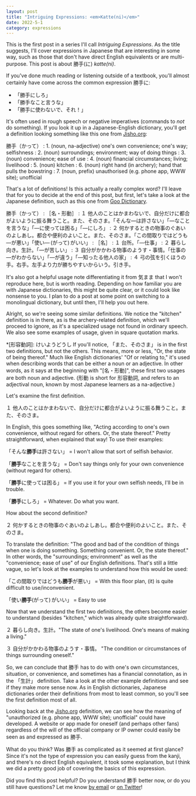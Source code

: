```yaml
---
layout: post
title: "Intriguing Expressions: <em>Katte(ni)</em>"
date: 2022-5-1
category: expressions
---
```


This is the first post in a series I'll call _Intriguing Expressions_. As the title suggests, I'll cover expressions in Japanese that are interesting in some way, such as those that don't have direct English equivalents or are multi-purpose. This post is about 勝手(に) _katte(ni)_.

If you've done much reading or listening outside of a textbook, you'll almost certainly have come across the common expression 勝手に: 

* 「勝手にしろ」
* 「勝手なこと言うな」
* 「勝手に使わないで、それ！」

It's often used in rough speech or negative imperatives (commands to _not_ do something). If you look it up in a Japanese-English dictionary, you'll get a definition looking something like this one from [Jisho.org](https://jisho.org/word/%E5%8B%9D%E6%89%8B): 

勝手（かって）
: 1. (noun, na-adjective) one's own convenience; one's way; selfishness​
: 2. (noun) surroundings; environment; way of doing things​
: 3. (noun) convenience; ease of use​
: 4. (noun) financial circumstances; living; livelihood​
: 5. (noun) kitchen
: 6. (noun) right hand (in archery); hand that pulls the bowstring​
: 7. (noun, prefix) unauthorised (e.g. phone app, WWW site); unofficial​

That's a lot of definitions! Is this actually a really complex word? I'll leave that for you to decide at the end of this post, but first, let's take a look at the Japanese definition, such as this one from [Goo Dictionary](https://dictionary.goo.ne.jp/word/%e5%8b%9d%e6%89%8b/).

勝手（かって）
: ［名・形動］
: １ 他人のことはかまわないで、自分だけに都合がよいように振る舞うこと。また、そのさま。「そんな―は許さない」「―なことを言うな」「―に使っては困る」「―にしろ」
: ２ 何かするときの物事のぐあいのよしあし。都合や便利のよいこと。また、そのさま。「この間取りではどうも―が悪い」「使い― (がって) がいい」
: ［名］
: １ 台所。「―仕事」
: ２ 暮らし向き。生計。「―が苦しい」
: ３ 自分がかかわる物事のようす・事情。「仕事の―がわからない」「―が違う」「―知ったる他人の家」
: ４ 弓の弦を引くほうの手。右手。左手より力が勝ちやすいからいう。引き手。

It's also got a helpful usage note differentiating it from 気まま that I won't reproduce here, but is worth reading. Depending on how familiar you are with Japanese dictionaries, this might be quite clear, or it could look like nonsense to you. I plan to do a post at some point on switching to a monolingual dictionary, but until then, I'll help you out here.

Alright, so we're seeing some similar definitions. We notice the "kitchen" definition is in there, as is the archery-related definition, which we'll proceed to ignore, as it's a specialized usage not found in ordinary speech. We also see some examples of usage, given in square quotation marks. 

*[形容動詞]: けいようどうし
If you'll notice, 「また、そのさま」 is in the first two definitions, but not the others. This means, more or less, "Or, the state of being thereof." Much like English dictionaries' "Of or relating to," it's used when describing words that can be either a noun or an adjective. In other words, as it says at the beginning with "[名・形動]", these first two usages are both noun and adjective. (形動 is short for 形容動詞, and refers to an adjectival noun, known by most Japanese learners as a na-adjective.)

Let's examine the first definition.

１ 他人のことはかまわないで、自分だけに都合がよいように振る舞うこと。また、そのさま。

In English, this goes something like, "Acting according to one's own convenience, without regard for others. Or, the state thereof." Pretty straightforward, when explained that way! To use their examples:

「そんな**勝手**は許さない」 = I won't allow that sort of selfish behavior.

「**勝手**なことを言うな」 = Don't say things only for your own convenience (without regard for others).

「**勝手**に使っては困る」 = If you use it for your own selfish needs, I'll be in trouble.

「**勝手**にしろ」 = Whatever. Do what you want.

How about the second definition? 

２ 何かするときの物事のぐあいのよしあし。都合や便利のよいこと。また、そのさま。

To translate the definition: "The good and bad of the condition of things when one is doing something. Something convenient. Or, the state thereof." In other words, the "surroundings; environment" as well as the "convenience; ease of use" of our English definitions. That's still a little vague, so let's look at the examples to understand how this would be used:

「この間取りではどうも**勝手**が悪い」 = With this floor plan, (it) is quite difficult to use/inconvenient.

「使い**勝手**(がって) がいい」 = Easy to use

Now that we understand the first two definitions, the others become easier to understand (besides "kitchen," which was already quite straightforward). 

２ 暮らし向き。生計。"The state of one's livelihood. One's means of making a living."

３ 自分がかかわる物事のようす・事情。 "The condition or circumstances of things surrounding oneself."

So, we can conclude that 勝手 has to do with one's own circumstances, situation, or convenience, and sometimes has a financial connotation, as in the 「生計」 definition. Take a look at the other example definitions and see if they make more sense now. As in English dictionaries, Japanese dictionaries order their definitions from most to least common, so you'll see the first definition most of all. 

Looking back at the [Jisho.org](https://jisho.org) definition, we can see how the meaning of "unauthorized (e.g. phone app, WWW site); unofficial​" could have developed. A website or app made for oneself (and perhaps other fans) regardless of the will of the official company or IP owner could easily be seen as and expressed as 勝手.

What do you think? Was 勝手 as complicated as it seemed at first glance? Since it's not the type of expression you can easily guess from the kanji, and there's no direct English equivalent, it took some explanation, but I think we did a pretty good job of covering the basics of this expression.

Did you find this post helpful? Do you understand 勝手 better now, or do you still have questions? Let me know [by email](mailto:intermediatemode@gmail.com) or [on Twitter](https://twitter.com/SamFrizzell11)!